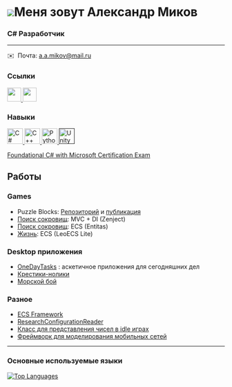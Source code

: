 ![](https://user-images.githubusercontent.com/18350557/176309783-0785949b-9127-417c-8b55-ab5a4333674e.gif)Меня зовут Александр Миков
=======================================================================================================================================

### C# Разработчик
-------------------

 ✉️  Почта: [a.a.mikov@mail.ru](mailto:a.a.mikov@mail.ru)

### Ссылки
                                 
<p align="left">                          
  <a href="https://www.github.com/darkhhh" target="_blank" rel="noreferrer">
    <img src="https://raw.githubusercontent.com/danielcranney/readme-generator/main/public/icons/socials/github.svg" width="32" height="32"/>
  </a>                         
  <a href="https://t.me/mikov_alexander" target="_blank" rel="noreferrer">
    <img src="https://user-images.githubusercontent.com/82178107/236275482-94404eb3-457f-45ec-b76b-4a6dd7ced9b4.png" width="32" height="32" />
  </a>
</p>
   
### Навыки 
<p align="left">
  <a href="https://docs.microsoft.com/en-us/dotnet/csharp/" target="_blank" rel="noreferrer">
    <img src="https://raw.githubusercontent.com/danielcranney/readme-generator/main/public/icons/skills/csharp-colored.svg" width="36" height="36" alt="C#"/>
  </a>
  <a href="https://docs.microsoft.com/en-us/cpp/?view=msvc-170" target="_blank" rel="noreferrer">
    <img src="https://raw.githubusercontent.com/danielcranney/readme-generator/main/public/icons/skills/cplusplus-colored.svg" width="36" height="36" alt="C++"/>
  </a>
  <a href="https://www.python.org/" target="_blank" rel="noreferrer">
    <img src="https://raw.githubusercontent.com/danielcranney/readme-generator/main/public/icons/skills/python-colored.svg" width="36" height="36" alt="Python"/>
  </a>
  <a href="" target"_blank" rel="noreferrer">
    <img src="https://user-images.githubusercontent.com/82178107/236283588-728e76ab-3226-4e94-a750-e058c7780683.png" height="36" alt="Unity"/>
  </a>

</p>

[Foundational C# with Microsoft Certification Exam](https://www.freecodecamp.org/certification/fccbda22c1f-0823-4a14-b8c9-f298cc98fb46/foundational-c-sharp-with-microsoft)

## Работы

### Games

* Puzzle Blocks: [Репозиторий](https://github.com/Darkhhh/PuzzleBlocksTest) и [публикация](https://darkhhh.itch.io/puzzle-blocks)
* [Поиск сокровищ](https://github.com/Darkhhh/Test-Task-MVC-Zenject): MVC + DI (Zenject)
* [Поиск сокровищ](https://github.com/Darkhhh/ECS-Test-Task): ECS (Entitas)
* [Жизнь](https://github.com/Darkhhh/Life): ECS (LeoECS Lite)


### Desktop приложения

* [OneDayTasks](https://github.com/Darkhhh/OneDayTasks) : аскетичное приложения для сегодняшних дел
* [Крестики-нолики](https://github.com/Darkhhh/TicTacToeWPF)
* [Морской бой](https://github.com/Darkhhh/BattleshipsWPF)


### Разное

* [ECS Framework](https://github.com/Darkhhh/MobileNetworkECS)
* [ResearchConfigurationReader](https://github.com/Darkhhh/ResearchConfiguration)
* [Класс для представления чисел в idle играх](https://github.com/Darkhhh/BIgNumbers)
* [Фреймворк для моделирования мобильных сетей](https://github.com/Darkhhh/MobileNetworkFramework)

---

### Основные используемые языки

<a href="https://github.com/darkhhh" align="left">
  <img src="https://github-readme-stats.vercel.app/api/top-langs/?username=darkhhh&langs_count=10&title_color=0891b2&text_color=ffffff&icon_color=0891b2&bg_color=1c1917&hide_border=true&locale=en&custom_title=Top%20%Languages" alt="Top Languages" />
</a>


